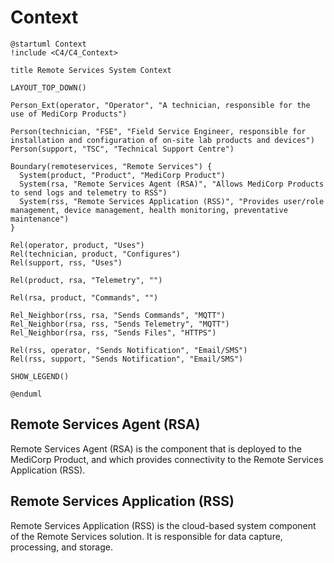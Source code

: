 # Context

```plantuml
@startuml Context
!include <C4/C4_Context>

title Remote Services System Context

LAYOUT_TOP_DOWN()

Person_Ext(operator, "Operator", "A technician, responsible for the use of MediCorp Products")

Person(technician, "FSE", "Field Service Engineer, responsible for installation and configuration of on-site lab products and devices")
Person(support, "TSC", "Technical Support Centre")

Boundary(remoteservices, "Remote Services") {
  System(product, "Product", "MediCorp Product")
  System(rsa, "Remote Services Agent (RSA)", "Allows MediCorp Products to send logs and telemetry to RSS")
  System(rss, "Remote Services Application (RSS)", "Provides user/role management, device management, health monitoring, preventative maintenance")
}

Rel(operator, product, "Uses")
Rel(technician, product, "Configures")
Rel(support, rss, "Uses")

Rel(product, rsa, "Telemetry", "")

Rel(rsa, product, "Commands", "")

Rel_Neighbor(rss, rsa, "Sends Commands", "MQTT")
Rel_Neighbor(rsa, rss, "Sends Telemetry", "MQTT")
Rel_Neighbor(rsa, rss, "Sends Files", "HTTPS")

Rel(rss, operator, "Sends Notification", "Email/SMS")
Rel(rss, support, "Sends Notification", "Email/SMS")

SHOW_LEGEND()

@enduml

```

## Remote Services Agent (RSA)
Remote Services Agent (RSA) is the component that is deployed to the MediCorp Product, and which provides connectivity to the Remote Services Application (RSS).
 
## Remote Services Application (RSS)
Remote Services Application (RSS) is the cloud-based system component of the Remote Services solution.  It is responsible for data capture, processing, and storage.
